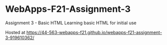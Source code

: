 # WebApps-F21-Assignment-3
Assignment 3 - Basic HTML
Learning basic HTML for initial use

Hosted at <https://44-563-webapps-f21.github.io/webapps-f21-assignment-3-919610362/>
